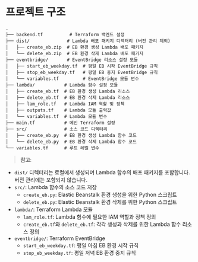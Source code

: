 # 프로젝트 구조

```
.
├── backend.tf          # Terraform 백엔드 설정
├── dist/              # Lambda 배포 패키지 디렉터리 (버전 관리 제외)
│   ├── create_eb.zip  # EB 환경 생성 Lambda 배포 패키지
│   └── delete_eb.zip  # EB 환경 삭제 Lambda 배포 패키지
├── eventbridge/       # EventBridge 리소스 설정 모듈
│   ├── start_eb_weekday.tf  # 평일 EB 시작 EventBridge 규칙
│   ├── stop_eb_weekday.tf   # 평일 EB 중지 EventBridge 규칙
│   └── variables.tf         # EventBridge 모듈 변수
├── lambda/           # Lambda 함수 설정 모듈
│   ├── create_eb.tf  # EB 환경 생성 Lambda 리소스
│   ├── delete_eb.tf  # EB 환경 삭제 Lambda 리소스
│   ├── lam_role.tf   # Lambda IAM 역할 및 정책
│   ├── outputs.tf    # Lambda 모듈 출력값
│   └── variables.tf  # Lambda 모듈 변수
├── main.tf           # 메인 Terraform 설정
├── src/              # 소스 코드 디렉터리
│   ├── create_eb.py  # EB 환경 생성 Lambda 함수 코드
│   └── delete_eb.py  # EB 환경 삭제 Lambda 함수 코드
└── variables.tf      # 루트 레벨 변수
```

> **참고**:
- `dist/` 디렉터리는 로컬에서 생성되며 Lambda 함수의 배포 패키지를 포함합니다. 버전 관리에는 포함되지 않습니다.
- `src/`: Lambda 함수의 소스 코드 저장
  - `create_eb.py`: Elastic Beanstalk 환경 생성을 위한 Python 스크립트
  - `delete_eb.py`: Elastic Beanstalk 환경 삭제를 위한 Python 스크립트
- `lambda/`: Terraform Lambda 모듈
  - `lam_role.tf`: Lambda 함수에 필요한 IAM 역할과 정책 정의
  - `create_eb.tf`와 `delete_eb.tf`: 각각 생성과 삭제를 위한 Lambda 함수 리소스 정의
- `eventbridge/`: Terraform EventBridge
  - `start_eb_weekday.tf`: 평일 아침 EB 환경 시작 규칙
  - `stop_eb_weekday.tf`: 평일 저녁 EB 환경 중지 규칙